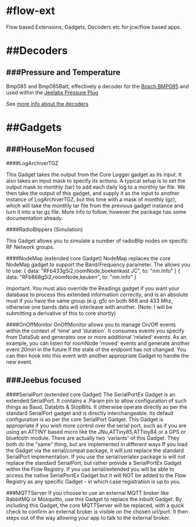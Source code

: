 #flow-ext
========

Flow based Extensions, Gadgets, Decoders etc for jcw/flow based apps.


##Decoders
========

###Pressure and Temperature
------------------------

Bmp085 and Bmp085Batt, effectively a decoder for the [Bosch BMP085](http://www.digikey.com/uk/en/ph/bosch/bmp085.html)
and used within the [Jeelabs Pressure Plug](http://jeelabs.net/projects/hardware/wiki/Pressure_Plug)

See [more info about the decoders](https://github.com/TheDistractor/flow-ext/blob/master/decoders/jeelib/bmp085.md)


##Gadgets
=======

###HouseMon focused
-------------------

####LogArchiverTGZ

This Gadget takes the output from the Core Logger gadget as its input. It also takes an input mask to specify its
actions. A typical setup is to set the output mask to monthly (tar) to add each daily log to a monthly tar file.
We then take the output of this gadget, and supply it as the input to another instance of LogArchiverTGZ, but this
time with a mask of monthly (gz), which will take the monthly tar file from the previous gadget instance and turn it
into a tar.gz file. More info to follow, however the package has some documentation already.

####RadioBlippers (Simulation)

This Gadget allows you to simulate a number of radioBlip nodes on specific RF Network groups.

####NodeMap (extended core Gadget)
NodeMap replaces the core NodeMap gadget to support the Band/Frequency parameter. The allows you to use:
        { data: "RFb433g5i2,roomNode,boekenkast JC",  to: "nm.Info" }
        { data: "RFb868g5i2,roomNode,keuken",  to: "nm.Info" }

Important: You must also override the Readings gadget if you want your database to process this extended information
correctly, and is an absolute must if you have the same group (e.g. g5) on both 868 and 433 Mhz, otherwise one bands
data will interleave with another.
(Note: I will be submitting a derivative of this to core shortly)

####OnOffMonitor
OnOffMonitor allows you to manage On/Off events within the context of 'time' and 'duration'. It consumes events you
specify from DataSub and generates one or more additional 'related' events. As an example, you can listen for roomNode
'moved' events and generate another event 20min in the future if the state of the endpoint has not changed.
You can then hook into this event with another appropriate Gadget to handle the new event.


###Jeebus focused
-----------------

####SerialPort (extended core Gadget)
The SerialPortEx Gadget is an extended SerialPort. It contains a .Param pin to allow configuration of such things
as Baud, Databits & StopBits. It otherwise operate directly as per the standard SerialPort gadget and is directly
interchangeable. Its default configuration is as per the core SerialPort Gadget.
This Gadget is appropriate if you wish more control over the serial port, such as if you are using an ATTINY based micro
like the JNu,ATTiny85,ATTiny84 or a GPS or bluetooth module.
There are actually two 'variants' of this Gadget. They both do the "same" thing, but are implemented in different ways
If you load the Gadget via the serial/compat package, it will just replace the standard SerialPort implementation. If
you use the serial/serialex package is will not replace the standard SerialPort, but rather provide a SerialPortEx
Gadget within the Flow Registry. If you use serial/extended you will be able to access the native SerialPortEx Gadget
but it will NOT be added to the Flow Registry as any specific Gadget - in which case registration is up to you.

###MQTTServer
If you choose to use an external MQTT broker like RabbitMQ or Mosquitto, use this Gadget to replace the inbuilt
Gadget. By including this Gadget, the core MQTTServer will be replaced, with a quick check to confirm an external broker
is visible on the chosen url/port. It then steps out of the way allowing your app to talk to the external broker.








